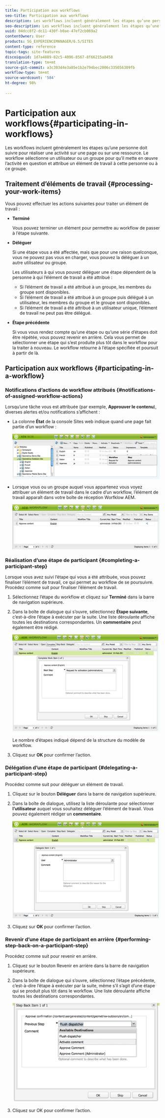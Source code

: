 ```yaml
---
title: Participation aux workflows
seo-title: Participation aux workflows
description: Les workflows incluent généralement les étapes qu’une personne doit suivre pour réaliser une activité sur une page ou sur une ressource. Le workflow sélectionne un utilisateur ou un groupe pour qu’il mette en œuvre l’activité en question et attribue un élément de travail à cette personne ou à ce groupe.
seo-description: Les workflows incluent généralement les étapes qu’une personne doit suivre pour réaliser une activité sur une page ou sur une ressource. Le workflow sélectionne un utilisateur ou un groupe pour qu’il mette en œuvre l’activité en question et attribue un élément de travail à cette personne ou à ce groupe.
uuid: 04dcc8f2-dc11-430f-b0ae-47ef2cb069a2
contentOwner: User
products: SG_EXPERIENCEMANAGER/6.5/SITES
content-type: reference
topic-tags: site-features
discoiquuid: 1d7a4889-82c5-4096-8567-8f66215a8458
translation-type: tm+mt
source-git-commit: a3c303d4e3a85e1b2e794bec2006c335056309fb
workflow-type: tm+mt
source-wordcount: '584'
ht-degree: 98%

---
```



# Participation aux workflows{#participating-in-workflows}

Les workflows incluent généralement les étapes qu’une personne doit suivre pour réaliser une activité sur une page ou sur une ressource. Le workflow sélectionne un utilisateur ou un groupe pour qu’il mette en œuvre l’activité en question et attribue un élément de travail à cette personne ou à ce groupe.

## Traitement d’éléments de travail {#processing-your-work-items}

Vous pouvez effectuer les actions suivantes pour traiter un élément de travail :

* **Terminé**

   Vous pouvez terminer un élément pour permettre au workflow de passer à l’étape suivante.

* **Déléguer**

   Si une étape vous a été affectée, mais que pour une raison quelconque, vous ne pouvez pas vous en charger, vous pouvez la déléguer à un autre utilisateur ou groupe.

   Les utilisateurs à qui vous pouvez déléguer une étape dépendent de la personne à qui l’élément de travail a été attribué :

   * Si l’élément de travail a été attribué à un groupe, les membres du groupe sont disponibles.
   * Si l’élément de travail a été attribué à un groupe puis délégué à un utilisateur, les membres du groupe et le groupe sont disponibles.
   * Si l’élément de travail a été attribué à un utilisateur unique, l’élément de travail ne peut pas être délégué.

* **Étape précédente**

   Si vous vous rendez compte qu’une étape ou qu’une série d’étapes doit être répétée, vous pouvez revenir en arrière. Cela vous permet de sélectionner une étape qui s’est produite plus tôt dans le workflow pour la traiter à nouveau. Le workflow retourne à l’étape spécifiée et poursuit à partir de là.

## Participation aux workflows  {#participating-in-a-workflow}

### Notifications d’actions de workflow attribués {#notifications-of-assigned-workflow-actions}

Lorsqu’une tâche vous est attribuée (par exemple, **Approuver le contenu**), diverses alertes et/ou notifications s’affichent :

* La colonne **État** de la console Sites web indique quand une page fait partie d’un workflow :

   ![workflow status-1](assets/workflowstatus-1.png)

* Lorsque vous ou un groupe auquel vous appartenez vous voyez attribuer un élément de travail dans le cadre d’un workflow, l’élément de travail apparaît dans votre boîte de réception Worfklow AEM.

   ![workfleinbox](assets/workflowinbox.png)

### Réalisation d’une étape de participant {#completing-a-participant-step}

Lorsque vous avez suivi l’étape qui vous a été attribuée, vous pouvez finaliser l’élément de travail, ce qui permet au workflow de se poursuivre. Procédez comme suit pour finaliser l’élément de travail.

1. Sélectionnez l’étape du workflow et cliquez sur **Terminé** dans la barre de navigation supérieure.
1. Dans la boîte de dialogue qui s’ouvre, sélectionnez **Étape suivante**, c’est-à-dire l’étape à exécuter par la suite. Une liste déroulante affiche toutes les destinations correspondantes. Un **commentaire** peut également être rédigé.

   ![workflow complete](assets/workflowcomplete.png)

   Le nombre d’étapes indiqué dépend de la structure du modèle de workflow.

1. Cliquez sur **OK** pour confirmer l’action.

### Délégation d’une étape de participant    {#delegating-a-participant-step}

Procédez comme suit pour déléguer un élément de travail.

1. Cliquez sur le bouton **Déléguer** dans la barre de navigation supérieure.
1. Dans la boîte de dialogue, utilisez la liste déroulante pour sélectionner **l’utilisateur** auquel vous souhaitez déléguer l’élément de travail. Vous pouvez également rédiger un **commentaire**.

   ![workflow delegate](assets/workflowdelegate.png)

1. Cliquez sur **OK** pour confirmer l’action.

### Revenir d’une étape de participant en arrière {#performing-step-back-on-a-participant-step}

Procédez comme suit pour revenir en arrière.

1. Cliquez sur le bouton Revenir en arrière dans la barre de navigation supérieure.
1. Dans la boîte de dialogue qui s’ouvre, sélectionnez l’étape précédente, c’est-à-dire l’étape à exécuter par la suite, même s’il s’agit d’une étape qui se produit plus tôt dans le workflow. Une liste déroulante affiche toutes les destinations correspondantes.

   ![screen_shot_2018-08-10at155325](assets/screen_shot_2018-08-10at155325.jpg)

1. Cliquez sur OK pour confirmer l’action.

